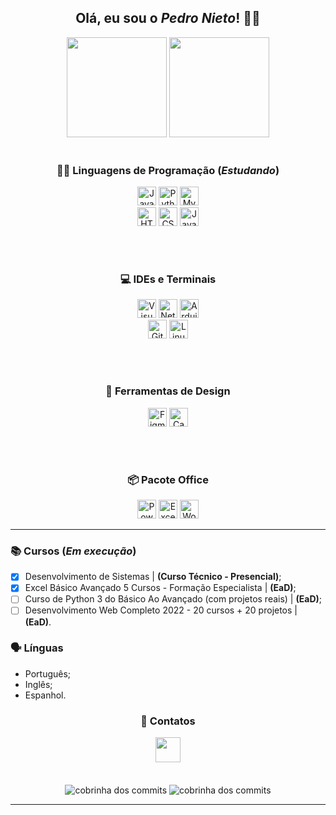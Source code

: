 <h2 align="center"> Olá, eu sou o <i>Pedro Nieto</i>! 👋🏼 </h2>

<div align="center">
<a href="https://github.com/Pedroo-Nietoo"/>
<img height="160em" src="https://github-readme-stats.vercel.app/api?username=Pedroo-Nietoo&theme=dracula&title_color=FFFFFF&text__color=FFFFFF&bg_color=DEG,051937,00456A,007789,00A88C&border_color=2F4858&border_radius=10%&locale=pt-br&show_icons=true&include_all_commits=true&count_private=true"/></a>

<a href="https://github.com/Pedroo-Nietoo"/>
<img height="160em" src="https://github-readme-stats.vercel.app/api/top-langs/?username=Pedroo-Nietoo&theme=dracula&title_color=FFFFFF&text__color=FFFFFF&bg_color=DEG,00A88C,007789,00456A,051937&border_color=2F4858&border_radius=10%&locale=pt-br&layout=compact"/></a>
</div> <br>



<div align="center">
  
### 👨‍💻 Linguagens de Programação (_Estudando_)
  <img height="30em" alt="Java" src="https://img.shields.io/badge/Java-22272e?style=for-the-badge&logo=java&logoColor=D6393E"/>
  <img height="30em" alt="Python" src="https://img.shields.io/badge/Python-22272e?style=for-the-badge&logo=python&logoColor=306998"/>
  <img height="30em" alt="MySQL" src="https://img.shields.io/badge/MySQL-22272e?style=for-the-badge&logo=MySQL&logoColor=F29111"/>
  <br>
  <img height="30em" alt="HTML5" src="https://img.shields.io/badge/HTML5-22272e?style=for-the-badge&logo=html5&logoColor=E34F26"/>
  <img height="30em" alt="CSS3" src="https://img.shields.io/badge/CSS3-22272e?style=for-the-badge&logo=css3&logoColor=1572B6"/>
  <img height="30em" alt="JavaScript" src="https://img.shields.io/badge/JavaScript-22272e?style=for-the-badge&logo=javascript&logoColor=F7DF1E"/>
  
  <br><br>
  
### 💻 IDEs e Terminais
  <a href="https://code.visualstudio.com/">
  <img height="30em" alt="Visual Studio Code" src="https://img.shields.io/badge/Visual%20Studio%20Code-22272e.svg?style=for-the-badge&logo=visual-studio-code&logoColor=0078d7"></a>
  
  <a href="https://netbeans.apache.org/">
  <img height="30em" alt="NetBeans" src="https://img.shields.io/badge/NetBeans-22272e?style=for-the-badge&logo=apache%20netbeans%20IDE&logoColor=1B6AC6"></a>
  
  <a href="https://www.arduino.cc/">
  <img height="30em" alt="Arduino" src="https://img.shields.io/badge/Arduino-22272e?style=for-the-badge&logo=arduino&logoColor=00979D"></a>
  
  <br>
  
  <img height="30em" alt="Git" src="https://img.shields.io/badge/GIT-22272e?style=for-the-badge&logo=git&logoColor=E44C30"/>
  <img height="30em" alt="Linux" src="https://img.shields.io/badge/Linux-22272e?style=for-the-badge&logo=linux&logoColor=E44C30"/>
  
  <br> <br>
  
### 🌺 Ferramentas de Design
  <a href="https://www.figma.com/">
  <img height="30em" alt="Figma" src="https://img.shields.io/badge/figma-22272e.svg?style=for-the-badge&logo=figma&logoColor=23F24E1E"></a>
  
  <a href="https://www.canva.com/">
  <img height="30em" alt="Canva" src="https://img.shields.io/badge/Canva-22272e.svg?style=for-the-badge&logo=Canva&logoColor=2300C4CC"></a>
  
  <br> <br>
  
### 📦 Pacote Office
  <a href="https://www.office.com/">
  <img height="30em" alt="PowerPoint" src="https://img.shields.io/badge/PowerPoint-22272e?style=for-the-badge&logo=microsoft-powerpoint&logoColor=B7472A"/></a>
  
  <a href="https://www.office.com/">
  <img height="30em" alt="Excel" src="https://img.shields.io/badge/Excel-22272e?style=for-the-badge&logo=microsoft-excel&logoColor=217346"/></a>
  
  <a href="https://www.office.com/">
  <img height="30em" alt="Word" src="https://img.shields.io/badge/Word-22272e?style=for-the-badge&logo=microsoft-word&logoColor=2B579A"/></a>
  
</div> <hr>



### 📚 Cursos (_Em execução_)
  - [X] Desenvolvimento de Sistemas | **(Curso Técnico - Presencial)**;
  - [X] Excel Básico Avançado 5 Cursos - Formação Especialista | **(EaD)**;
  - [ ] Curso de Python 3 do Básico Ao Avançado (com projetos reais) | **(EaD)**;
  - [ ] Desenvolvimento Web Completo 2022 - 20 cursos + 20 projetos | **(EaD)**.

### 🗣 Línguas
  - Português;
  - Inglês;
  - Espanhol.

<div align="center">
  
  
  
<h3> 📧 Contatos </h3>
  <a href="https://linktr.ee/pedroonietoo">
  <img height="40em" src="https://img.shields.io/badge/linktree-22272e?style=for-the-badge&logo=linktree&logoColor=1de9b6"/></a>
</div> <br> <br>



<div align="center">
  
  <img alt="cobrinha dos commits" align="center" src="https://github.com/Pedroo-Nietoo/Pedroo-Nietoo/blob/output/github-contribution-grid-snake.svg#gh-dark-mode-only">
  <img alt="cobrinha dos commits" align="center" src="https://github.com/Pedroo-Nietoo/Pedroo-Nietoo/blob/output/github-contribution-grid-snake.gif#gh-light-mode-only">
</div> <hr>
